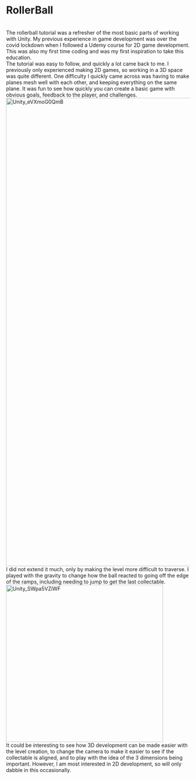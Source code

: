 <h1>RollerBall</h1><br>
The rollerball tutorial was a refresher of the most basic parts of working with Unity.
My previous experience in game development was over the covid lockdown when I followed a Udemy course for 2D game development.
This was also my first time coding and was my first inspiration to take this education.<br>
The tutorial was easy to follow, and quickly a lot came back to me. I previously only experienced making 2D games, so working in a 3D space was quite different.
One difficulty I quickly came across was having to make planes mesh well with each other, and keeping everything on the same plane.
It was fun to see how quickly you can create a basic game with obvious goals, feedback to the player, and challenges.

<img width="1280" alt="Unity_eVXmoG0QmB" src="https://github.com/JcullenNZ/SpaceAce/assets/94792906/eb542d99-0838-4280-acdf-35b21e0bd984">
<br>
I did not extend it much, only by making the level more difficult to traverse. I played with the gravity to change how the ball reacted to going off the edge of the ramps,
including needing to jump to get the last collectable.<br>
<img width="430" alt="Unity_SWpa5VZiWF" src="https://github.com/JcullenNZ/SpaceAce/assets/94792906/8092c14a-0c13-461a-b74e-e18bef247f86"><br>
It could be interesting to see how 3D development can be made easier with the level creation, to change the
camera to make it easier to see if the collectable is aligned, and to play with the idea of the 3 dimensions being important. However, I am most interested in 2D development,
so will only dabble in this occasionally.
